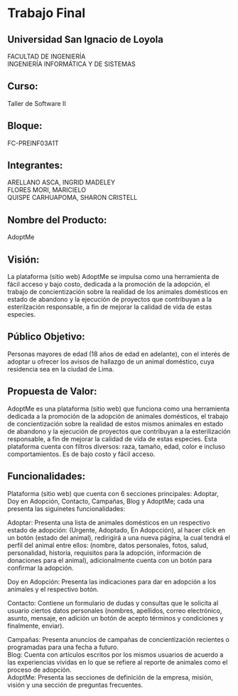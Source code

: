 # Trabajo Final

## Universidad San Ignacio de Loyola
FACULTAD DE INGENIERÍA                                                                                                                    
INGENIERÍA INFORMÁTICA Y DE SISTEMAS
## Curso:
Taller de Software II
## Bloque: 
FC-PREINF03A1T
## Integrantes:
ARELLANO ASCA, INGRID MADELEY                                                                                                             
FLORES MORI, MARICIELO                                                                                                                      
QUISPE CARHUAPOMA, SHARON CRISTELL

## Nombre del Producto:

AdoptMe

## Visión:

La plataforma (sitio web) AdoptMe se impulsa como una herramienta de fácil acceso y bajo costo, dedicada a la promoción de la adopción, el trabajo de concientización sobre la realidad de los animales domésticos en estado de abandono y la ejecución de proyectos que contribuyan a la esterilzación responsable, a fin de mejorar la calidad de vida de estas especies. 

## Público Objetivo:

Personas mayores de edad (18 años de edad en adelante), con el interés de adoptar u ofrecer los avisos de hallazgo de un animal doméstico, cuya residencia sea en la ciudad de Lima. 

## Propuesta de Valor:

AdoptMe es una plataforma (sitio web) que funciona como una herramienta dedicada a la promoción de la adopción de animales domésticos, el trabajo de concientización sobre la realidad de estos mismos animales en estado de abandono y la ejecución de proyectos que contribuyan a la esterilización responsable, a fin de mejorar la calidad de vida de estas especies. Esta plataforma cuenta con filtros diversos: raza, tamaño, edad, color e incluso comportamientos. Es de bajo costo y fácil acceso.

## Funcionalidades:

Plataforma (sitio web) que cuenta con 6 secciones principales: Adoptar, Doy en Adopción, Contacto,  Campañas, Blog y AdoptMe; cada una presenta las siguinetes funcionalidades:
                                                                                                                                                   
Adoptar:
Presenta una lista de animales domésticos en un respectivo estado de adopción: (Urgente, Adoptado, En Adopcción), al hacer click en un botón (estado del animal),  redirigirá a una nueva página, la cual tendrá el perfil del animal entre ellos: (nombre, datos personales, fotos, salud, personalidad, historia, requisitos para la adopción, información de donaciones para el animal), adicionalmente cuenta con un botón para confirmar la adopción.
 
Doy en Adopción:
Presenta las indicaciones para dar en adopción a los animales y
el respectivo botón.
 
Contacto:
Contiene un formulario de dudas y consultas que le solicita al usuario ciertos datos personales (nombres, apellidos, correo electrónico, asunto, mensaje, en adición un botón de acepto términos y condiciones y finalmente, enviar).
                                                                                                                                                    
Campañas:
Presenta anuncios de campañas de concientización recientes o programadas para una fecha a futuro.                                                                                                                                                                                                                                              
Blog:
Cuenta con artículos escritos por los mismos usuarios de acuerdo a las experiencias vividas en lo que se refiere al reporte de animales como el proceso de adopción.                                                                                                                                                                                                                                                                                                                         
AdoptMe:
Presenta las secciones de definición de la empresa, misión, visión y una sección de preguntas frecuentes.

